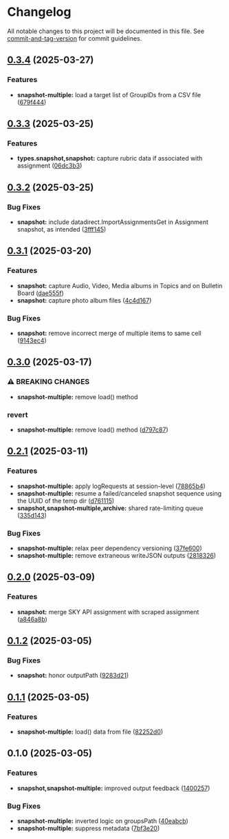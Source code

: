 # Changelog

All notable changes to this project will be documented in this file. See [commit-and-tag-version](https://github.com/absolute-version/commit-and-tag-version) for commit guidelines.

## [0.3.4](https://github.com/groton-school/myschoolapp-reporting/compare/snapshot-multiple/0.3.3...snapshot-multiple/0.3.4) (2025-03-27)


### Features

* **snapshot-multiple:** load a target list of GroupIDs from a CSV file ([679f444](https://github.com/groton-school/myschoolapp-reporting/commit/679f4445c7d8ee8ba95e84ad71f3c0d67183729d))

## [0.3.3](https://github.com/groton-school/myschoolapp-reporting/compare/snapshot-multiple/0.3.2...snapshot-multiple/0.3.3) (2025-03-25)

### Features

- **types.snapshot,snapshot:** capture rubric data if associated with assignment ([06dc3b3](https://github.com/groton-school/myschoolapp-reporting/commit/06dc3b310a84b3734b7ba1eb0ffa1b800945c7c3))

## [0.3.2](https://github.com/groton-school/myschoolapp-reporting/compare/snapshot-multiple/0.3.1...snapshot-multiple/0.3.2) (2025-03-25)

### Bug Fixes

- **snapshot:** include datadirect.ImportAssignmentsGet in Assignment snapshot, as intended ([3fff145](https://github.com/groton-school/myschoolapp-reporting/commit/3fff145d6956f256d79070481e5f72bd03bb3af9))

## [0.3.1](https://github.com/groton-school/myschoolapp-reporting/compare/snapshot-multiple/0.3.0...snapshot-multiple/0.3.1) (2025-03-20)

### Features

- **snapshot:** capture Audio, Video, Media albums in Topics and on Bulletin Board ([dae555f](https://github.com/groton-school/myschoolapp-reporting/commit/dae555f154c8350b7af93870be369aca73007d20))
- **snapshot:** capture photo album files ([4c4d167](https://github.com/groton-school/myschoolapp-reporting/commit/4c4d167879841c1d6fff2987878ec096ff55bd4d))

### Bug Fixes

- **snapshot:** remove incorrect merge of multiple items to same cell ([9143ec4](https://github.com/groton-school/myschoolapp-reporting/commit/9143ec4bdb1037ca5ec73d1fe26c00b56fb1aff9))

## [0.3.0](https://github.com/groton-school/myschoolapp-reporting/compare/snapshot-multiple/0.2.1...snapshot-multiple/0.3.0) (2025-03-17)

### ⚠ BREAKING CHANGES

- **snapshot-multiple:** remove load() method

### revert

- **snapshot-multiple:** remove load() method ([d797c87](https://github.com/groton-school/myschoolapp-reporting/commit/d797c87dd395d02a61ff3ed3d25e960f505327a6))

## [0.2.1](https://github.com/groton-school/myschoolapp-reporting/compare/snapshot-multiple/0.2.0...snapshot-multiple/0.2.1) (2025-03-11)

### Features

- **snapshot-multiple:** apply logRequests at session-level ([78865b4](https://github.com/groton-school/myschoolapp-reporting/commit/78865b4fb82343ef43a192a04ed8aef8786f8856))
- **snapshot-multiple:** resume a failed/canceled snapshot sequence using the UUID of the temp dir ([d761115](https://github.com/groton-school/myschoolapp-reporting/commit/d7611150abb785a3539da1c9a2010b4b4ee41e80))
- **snapshot,snapshot-multiple,archive:** shared rate-limiting queue ([335d143](https://github.com/groton-school/myschoolapp-reporting/commit/335d143b8a22fcd28964c30a09bd821dc544cdf7))

### Bug Fixes

- **snapshot-multiple:** relax peer dependency versioning ([37fe600](https://github.com/groton-school/myschoolapp-reporting/commit/37fe600bf517c9eefcf423936ef942f9c8a4c4f2))
- **snapshot-multiple:** remove extraneous writeJSON outputs ([2818326](https://github.com/groton-school/myschoolapp-reporting/commit/2818326987bca4fae102ea66e507b2e4009912ee))

## [0.2.0](https://github.com/battis/myschoolapp-reporting/compare/snapshot-multiple/0.1.2...snapshot-multiple/0.2.0) (2025-03-09)

### Features

- **snapshot:** merge SKY API assignment with scraped assignment ([a846a8b](https://github.com/battis/myschoolapp-reporting/commit/a846a8b2aae5b563acf818d722613638658043b6))

## [0.1.2](https://github.com/battis/myschoolapp-reporting/compare/snapshot-multiple/0.1.1...snapshot-multiple/0.1.2) (2025-03-05)

### Bug Fixes

- **snapshot:** honor outputPath ([9283d21](https://github.com/battis/myschoolapp-reporting/commit/9283d218bc90363956b154f28e15fd591daf152b))

## [0.1.1](https://github.com/battis/myschoolapp-reporting/compare/snapshot-multiple/0.1.0...snapshot-multiple/0.1.1) (2025-03-05)

### Features

- **snapshot-multiple:** load() data from file ([82252d0](https://github.com/battis/myschoolapp-reporting/commit/82252d07c0b6e6fbe6968c92b0bafd4dc1c5a799))

## 0.1.0 (2025-03-05)

### Features

- **snapshot,snapshot-multiple:** improved output feedback ([1400257](https://github.com/battis/myschoolapp-reporting/commit/1400257e0151edfcf1dfea6c13822672e3dee49b))

### Bug Fixes

- **snapshot-multiple:** inverted logic on groupsPath ([40eabcb](https://github.com/battis/myschoolapp-reporting/commit/40eabcb048f895dab8176d2b2582694adfe4918a))
- **snapshot-multiple:** suppress metadata ([7bf3e20](https://github.com/battis/myschoolapp-reporting/commit/7bf3e20912ed4b91d7b300b48be02cd34e6ad17b))
